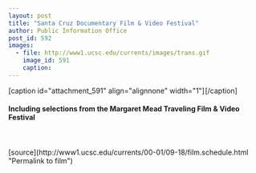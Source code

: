 ```yaml
---
layout: post
title: "Santa Cruz Documentary Film & Video Festival"
author: Public Information Office
post_id: 592
images:
  - file: http://www1.ucsc.edu/currents/images/trans.gif
    image_id: 591
    caption: 
---
```


[caption id="attachment_591" align="alignnone" width="1"]<a href="http://localhost/mysite/wp-content/uploads/2000/09/trans.gif"><img class="size-full wp-image-591" src="http://localhost/mysite/wp-content/uploads/2000/09/trans.gif" alt="" width="1" height="1" /></a>[/caption]
<h4>
  Including selections from the Margaret Mead Traveling Film &amp; Video Festival
</h4><br>
<br>
[source](http://www1.ucsc.edu/currents/00-01/09-18/film.schedule.html "Permalink to film")
